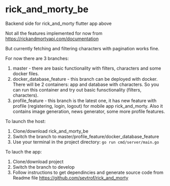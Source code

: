 # rick_and_morty_be

Backend side for rick_and_morty flutter app above

Not all the features implemented for now from 
https://rickandmortyapi.com/documentation

But currently fetching and filtering characters with pagination works fine.

For now there are 3 branches:
1. master - there are basic functionality with filters, characters and some docker files.
2. docker_database_feature - this branch can be deployed with docker. There will be 2 containers: app and database with characters. So you can run this container and try out basic funsctionality (filters, characters).
3. profile_feature - this branch is the latest one, it has new feature with profile (registering, login, logout) for mobile app rick_and_morty. Also it contains image generation, news generator, some more profile features.

To launch the host:
1. Clone/download rick_and_morty_be
2. Switch the branch to master/profile_feature/docker_database_feature
3. Use your terminal in the project directory: 
```go run cmd/server/main.go```


To lauch the app:
1. Clone/download project
2. Switch the branch to develop
3. Follow instructions to get dependincies and generate source code from Readme file
 https://github.com/sevtrof/rick_and_morty 
